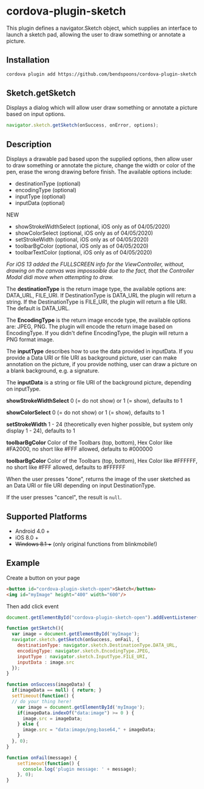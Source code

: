 # cordova-plugin-sketch

This plugin defines a navigator.Sketch object, which supplies an interface to launch a sketch pad, allowing the user to draw something or annotate a picture.

## Installation

```sh
cordova plugin add https://github.com/bendspoons/cordova-plugin-sketch.git
```

## Sketch.getSketch

Displays a dialog which will allow user draw something or annotate a picture based on input options.

```javascript
navigator.sketch.getSketch(onSuccess, onError, options);
```

## Description

Displays a drawable pad based upon the supplied options, then allow user to draw something or annotate the picture, change the width or color of the pen, erase the wrong drawing before finish. The available options include:

- destinationType (optional)
- encodingType (optional)
- inputType (optional)
- inputData (optional)

NEW

- showStrokeWidthSelect (optional, iOS only as of 04/05/2020)
- showColorSelect (optional, iOS only as of 04/05/2020)
- setStrokeWidth (optional, iOS only as of 04/05/2020)
- toolbarBgColor (optional, iOS only as of 04/05/2020)
- toolbarTextColor (optional, iOS only as of 04/05/2020)

*For iOS 13 added the FULLSCREEN info for the ViewController, without, drawing on the canvas was impossoible due to the fact, that the Controller Modal didi move when attempting to draw.*

The **destinationType** is the return image type, the available options are: DATA_URL, FILE_URI. If DestinationType is DATA_URL the plugin will return a string. If the DestinationType is FILE_URI, the plugin will return a file URI. The default is DATA_URL.

The **EncodingType** is the return image encode type, the available options are: JPEG, PNG. The plugin will encode the return image based on EncodingType. If you didn't define EncodingType, the plugin will return a PNG format image.

The **inputType** describes how to use the data provided in inputData. If you provide a Data URI or file URI as background picture, user can make annotation on the picture, if you provide nothing, user can draw a picture on a blank background, e.g. a signature.

The **inputData** is a string or file URI of the background picture, depending on inputType.

**showStrokeWidthSelect** 0 (= do not show) or 1 (= show), defaults to 1

**showColorSelect** 0 (= do not show) or 1 (= show), defaults to 1

**setStrokeWidth** 1 - 24 (theoretically even higher possible, but system only display 1 - 24), defaults to 1

**toolbarBgColor** Color of the Toolbars (top, bottom), Hex Color like #FA2000, no short like #FFF allowed, defaults to #000000

**toolbarBgColor** Color of the Toolbars (top, bottom), Hex Color like #FFFFFF, no short like #FFF allowed, defaults to #FFFFFF


When the user presses "done", returns the image of the user sketched as an Data URI or file URI depending on input DestinationType.

If the user presses "cancel", the result is `null`.

## Supported Platforms

- Android 4.0 +
- iOS 8.0 +
- <strike>Windows 8.1 +</strike> (only original functions from blinkmobile!)

## Example

Create a button on your page

```html
<button id="cordova-plugin-sketch-open">Sketch</button>
<img id="myImage" height="400" width="600"/>
```

Then add click event

```javascript
document.getElementById("cordova-plugin-sketch-open").addEventListener("click", getSketch, false);

function getSketch(){
  var image = document.getElementById('myImage');
  navigator.sketch.getSketch(onSuccess, onFail, {
    destinationType: navigator.sketch.DestinationType.DATA_URL,
    encodingType: navigator.sketch.EncodingType.JPEG,
    inputType : navigator.sketch.InputType.FILE_URI,
    inputData : image.src
  });
}

function onSuccess(imageData) {
  if(imageData == null) { return; }
  setTimeout(function() {
  // do your thing here!
    var image = document.getElementById('myImage');
    if(imageData.indexOf("data:image") >= 0 ) {
      image.src = imageData;
    } else {
      image.src = "data:image/png;base64," + imageData;
    }
  }, 0);
}

function onFail(message) {
    setTimeout(function() {
      console.log('plugin message: ' + message);
    }, 0);
}
```
